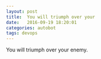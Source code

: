 ```yaml
---
layout: post
title:  You will triumph over your
date:   2016-09-19 18:20:01
categories: autobot
tags: devops
---
```


You will triumph over your enemy.
